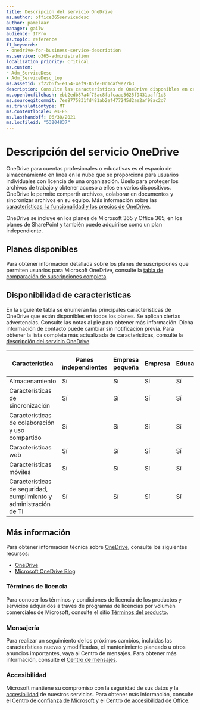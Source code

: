 ```yaml
---
title: Descripción del servicio OneDrive
ms.author: office365servicedesc
author: pamelaar
manager: gailw
audience: ITPro
ms.topic: reference
f1_keywords:
- onedrive-for-business-service-description
ms.service: o365-administration
localization_priority: Critical
ms.custom:
- Adm_ServiceDesc
- Adm_ServiceDesc_top
ms.assetid: 2f22b6f5-e154-4ef9-85fe-0d1daf9e27b3
description: Consulte las características de OneDrive disponibles en cada plan.
ms.openlocfilehash: ebb2edb87a4f75ac8fafcaae5625f9431aaff1d3
ms.sourcegitcommit: 7ee8775831fd481ab2ef477245d2ae2af98ac2d7
ms.translationtype: MT
ms.contentlocale: es-ES
ms.lasthandoff: 06/30/2021
ms.locfileid: "53204837"
---
```

# <a name="onedrive-service-description"></a>Descripción del servicio OneDrive

OneDrive para cuentas profesionales o educativas es el espacio de almacenamiento en línea en la nube que se proporciona para usuarios individuales con licencia de una organización. Úselo para proteger los archivos de trabajo y obtener acceso a ellos en varios dispositivos. OneDrive le permite compartir archivos, colaborar en documentos y sincronizar archivos en su equipo. Más información sobre las [características, la funcionalidad y los precios de OneDrive](https://www.microsoft.com/microsoft-365/onedrive/onedrive-for-business).

OneDrive se incluye en los planes de Microsoft 365 y Office 365, en los planes de SharePoint y también puede adquirirse como un plan independiente.

## <a name="available-plans"></a>Planes disponibles

Para obtener información detallada sobre los planes de suscripciones que permiten usuarios para Microsoft OneDrive, consulte la [tabla de comparación de suscripciones completa](https://go.microsoft.com/fwlink/?linkid=2139145).

## <a name="feature-availability"></a>Disponibilidad de características

En la siguiente tabla se enumeran las principales características de OneDrive que están disponibles en todos los planes. Se aplican ciertas advertencias. Consulte las notas al pie para obtener más información. Dicha información de contacto puede cambiar sin notificación previa. Para obtener la lista completa más actualizada de características, consulte la [descripción del servicio OneDrive](/office365/servicedescriptions/onedrive-for-business-service-description).

| Característica | Panes independientes | Empresa pequeña | Empresa | Educación | Administración pública | Organizaciones sin ánimo de lucro  |
|---------|-------------------|----------------|------------|-----------|------------|-------------|
| Almacenamiento | Sí | Sí | Sí | Sí | Sí | Sí |
| Características de sincronización | Sí | Sí | Sí | Sí | Sí | Sí |
| Características de colaboración y uso compartido | Sí | Sí | Sí | Sí | Sí | Sí |
| Características web | Sí | Sí | Sí | Sí | Sí | Sí |
| Características móviles | Sí | Sí | Sí | Sí | Sí | Sí |
| Características de seguridad, cumplimiento y administración de TI | Sí | Sí | Sí | Sí | Sí | Sí |

## <a name="learn-more"></a>Más información

Para obtener información técnica sobre [OneDrive](https://www.microsoft.com/microsoft-365/onedrive/onedrive-for-business), consulte los siguientes recursos:

- [OneDrive](/onedrive/onedrive)
- [Microsoft OneDrive Blog](https://techcommunity.microsoft.com/t5/microsoft-onedrive-blog/bg-p/OneDriveBlog)

### <a name="licensing-terms"></a>Términos de licencia

Para conocer los términos y condiciones de licencia de los productos y servicios adquiridos a través de programas de licencias por volumen comerciales de Microsoft, consulte el sitio [Términos del producto](https://www.microsoft.com/licensing/terms/).

### <a name="messaging"></a>Mensajería 

Para realizar un seguimiento de los próximos cambios, incluidas las características nuevas y modificadas, el mantenimiento planeado u otros anuncios importantes, vaya al Centro de mensajes. Para obtener más información, consulte el [Centro de mensajes](/microsoft-365/admin/manage/message-center).

### <a name="accessibility"></a>Accesibilidad

Microsoft mantiene su compromiso con la seguridad de sus datos y la [accesibilidad](https://www.microsoft.com/trust-center/compliance/accessibility) de nuestros servicios. Para obtener más información, consulte el [Centro de confianza de Microsoft](https://www.microsoft.com/trust-center) y el [Centro de accesibilidad de Office](https://support.microsoft.com/office/office-accessibility-center-resources-for-people-with-disabilities-ecab0fcf-d143-4fe8-a2ff-6cd596bddc6d).

